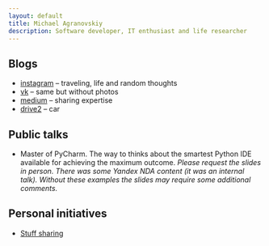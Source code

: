 ```yaml
---
layout: default
title: Michael Agranovskiy
description: Software developer, IT enthusiast and life researcher
---
```



## Blogs

* [instagram](http://instagram.com/agrml) – traveling, life and random thoughts
* [vk](https://vk.com/agrml) – same but without photos
* [medium](https://medium.com/@agrml) – sharing expertise
* [drive2](https://www.drive2.ru/r/skoda/yeti/566300716180703074/) – car

## Public talks

* Master of PyCharm. The way to thinks about the smartest Python IDE available for achieving the maximum outcome.
_Please request the slides in person. There was some Yandex NDA content (it was an internal talk). Without these examples the slides may require some additional comments._



## Personal initiatives
* [Stuff sharing](./stuff-sharing.html)
